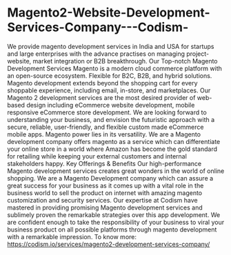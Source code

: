 # Magento2-Website-Development-Services-Company---Codism-
We provide magento development services in India and USA for startups and large enterprises with the advance practises on managing project-website, market integration or B2B breakthrough.  Our Top-notch Magento Development Services Magento is a modern cloud commerce platform with an open-source ecosystem. Flexible for B2C, B2B, and hybrid solutions. Magento development extends beyond the shopping cart for every shoppable experience, including email, in-store, and marketplaces.  Our Magento 2 development services are the most desired provider of web-based design including eCommerce website development, mobile responsive eCommerce store development. We are looking forward to understanding your business, and envision the futuristic approach with a secure, reliable, user-friendly, and flexible custom made eCommerce mobile apps.  Magento power lies in its versatility. We are a Magento development company offers magento as a service which can differentiate your online store in a world where Amazon has become the gold standard for retailing while keeping your external customers and internal stakeholders happy.  Key Offerings &amp; Benefits Our high-performance Magento development services creates great wonders in the world of online shopping. We are a Magento Development company which can assure a great success for your business as it comes up with a vital role in the business world to sell the product on internet with amazing magento customization and security services.  Our expertise at Codism have mastered in providing promising Magento development services and sublimely proven the remarkable strategies over this app development. We are confident enough to take the responsibility of your business to viral your business product on all possible platforms through magento development with a remarkable impression. To know more: https://codism.io/services/magento2-development-services-company/
